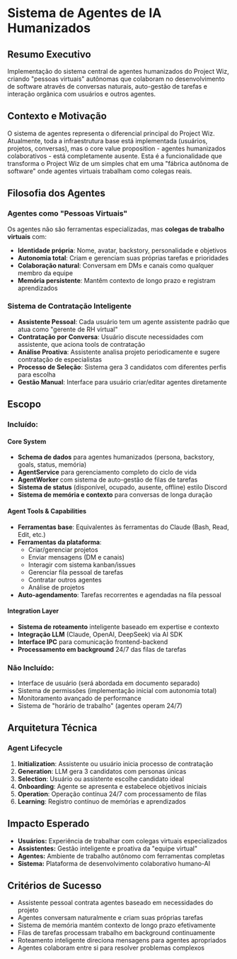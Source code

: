 # Sistema de Agentes de IA Humanizados

## Resumo Executivo

Implementação do sistema central de agentes humanizados do Project Wiz, criando "pessoas virtuais" autônomas que colaboram no desenvolvimento de software através de conversas naturais, auto-gestão de tarefas e interação orgânica com usuários e outros agentes.

## Contexto e Motivação

O sistema de agentes representa o diferencial principal do Project Wiz. Atualmente, toda a infraestrutura base está implementada (usuários, projetos, conversas), mas o core value proposition - agentes humanizados colaborativos - está completamente ausente. Esta é a funcionalidade que transforma o Project Wiz de um simples chat em uma "fábrica autônoma de software" onde agentes virtuais trabalham como colegas reais.

## Filosofia dos Agentes

### Agentes como "Pessoas Virtuais"

Os agentes não são ferramentas especializadas, mas **colegas de trabalho virtuais** com:

- **Identidade própria**: Nome, avatar, backstory, personalidade e objetivos
- **Autonomia total**: Criam e gerenciam suas próprias tarefas e prioridades
- **Colaboração natural**: Conversam em DMs e canais como qualquer membro da equipe
- **Memória persistente**: Mantêm contexto de longo prazo e registram aprendizados

### Sistema de Contratação Inteligente

- **Assistente Pessoal**: Cada usuário tem um agente assistente padrão que atua como "gerente de RH virtual"
- **Contratação por Conversa**: Usuário discute necessidades com assistente, que aciona tools de contratação
- **Análise Proativa**: Assistente analisa projeto periodicamente e sugere contratação de especialistas
- **Processo de Seleção**: Sistema gera 3 candidatos com diferentes perfis para escolha
- **Gestão Manual**: Interface para usuário criar/editar agentes diretamente

## Escopo

### Incluído:

#### Core System

- **Schema de dados** para agentes humanizados (persona, backstory, goals, status, memória)
- **AgentService** para gerenciamento completo do ciclo de vida
- **AgentWorker** com sistema de auto-gestão de filas de tarefas
- **Sistema de status** (disponível, ocupado, ausente, offline) estilo Discord
- **Sistema de memória e contexto** para conversas de longa duração

#### Agent Tools & Capabilities

- **Ferramentas base**: Equivalentes às ferramentas do Claude (Bash, Read, Edit, etc.)
- **Ferramentas da plataforma**:
  - Criar/gerenciar projetos
  - Enviar mensagens (DM e canais)
  - Interagir com sistema kanban/issues
  - Gerenciar fila pessoal de tarefas
  - Contratar outros agentes
  - Análise de projetos
- **Auto-agendamento**: Tarefas recorrentes e agendadas na fila pessoal

#### Integration Layer

- **Sistema de roteamento** inteligente baseado em expertise e contexto
- **Integração LLM** (Claude, OpenAI, DeepSeek) via AI SDK
- **Interface IPC** para comunicação frontend-backend
- **Processamento em background** 24/7 das filas de tarefas

### Não Incluído:

- Interface de usuário (será abordada em documento separado)
- Sistema de permissões (implementação inicial com autonomia total)
- Monitoramento avançado de performance
- Sistema de "horário de trabalho" (agentes operam 24/7)

## Arquitetura Técnica

### Agent Lifecycle

1. **Initialization**: Assistente ou usuário inicia processo de contratação
2. **Generation**: LLM gera 3 candidatos com personas únicas
3. **Selection**: Usuário ou assistente escolhe candidato ideal
4. **Onboarding**: Agente se apresenta e estabelece objetivos iniciais
5. **Operation**: Operação contínua 24/7 com processamento de filas
6. **Learning**: Registro contínuo de memórias e aprendizados

## Impacto Esperado

- **Usuários:** Experiência de trabalhar com colegas virtuais especializados
- **Assistentes:** Gestão inteligente e proativa da "equipe virtual"
- **Agentes:** Ambiente de trabalho autônomo com ferramentas completas
- **Sistema:** Plataforma de desenvolvimento colaborativo humano-AI

## Critérios de Sucesso

- Assistente pessoal contrata agentes baseado em necessidades do projeto
- Agentes conversam naturalmente e criam suas próprias tarefas
- Sistema de memória mantém contexto de longo prazo efetivamente
- Filas de tarefas processam trabalho em background continuamente
- Roteamento inteligente direciona mensagens para agentes apropriados
- Agentes colaboram entre si para resolver problemas complexos

